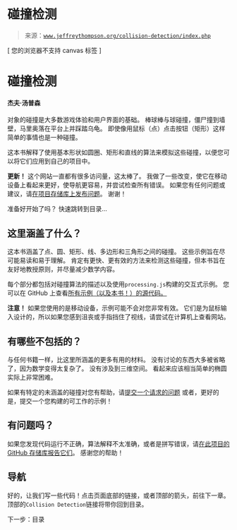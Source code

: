 <!--yml

category: 未分类

date: 2024-05-27 14:59:56

-->

# 碰撞检测

> 来源：[`www.jeffreythompson.org/collision-detection/index.php`](https://www.jeffreythompson.org/collision-detection/index.php)

<canvas id="Introduction" data-processing-sources="code/Introduction/web-export/Introduction.pde">

[ 您的浏览器不支持 canvas 标签 ]

</canvas>

# 碰撞检测

#### 杰夫·汤普森

对象的碰撞是大多数游戏体验和用户界面的基础。 棒球棒与球碰撞，僵尸撞到墙壁，马里奥落在平台上并踩踏乌龟。 即使像用鼠标（点）点击按钮（矩形）这样简单的事情也是一种碰撞。

这本书解释了使用基本形状如圆圈、矩形和直线的算法来模拟这些碰撞，以便您可以将它们应用到自己的项目中。

**更新！** 这个网站一直都有很多访问量，这太棒了。 我做了一些改变，使它在移动设备上看起来更好，使导航更容易，并尝试检查所有错误。 如果您有任何问题或建议，请[在项目存储库上发布问题](https://github.com/jeffThompson/CollisionDetection/issues)。 谢谢！

准备好开始了吗？ 快速跳转到目录...

## 这里涵盖了什么？

这本书涵盖了点、圆、矩形、线、多边形和三角形之间的碰撞。 这些示例旨在尽可能易读和易于理解。 肯定有更快、更有效的方法来检测这些碰撞，但本书旨在友好地教授原则，并尽量减少数学内容。

每个部分都包括对碰撞算法的描述以及使用`processing.js`构建的交互式示例。 您可以在 GitHub 上查看[所有示例（以及本书！）的源代码。](https://github.com/jeffThompson/CollisionDetection)

**注意！** 如果您使用的是移动设备，示例可能不会对您非常有效。 它们是为鼠标输入设计的，所以如果您感到沮丧或手指挡住了视线，请尝试在计算机上查看网站。

## 有哪些不包括的？

与任何书籍一样，比这里所涵盖的更多有用的材料。 没有讨论的东西大多被省略了，因为数学变得太复杂了。 没有涉及到三维空间。 看起来应该相当简单的椭圆实际上非常困难。

如果有特定的未涵盖的碰撞对您有帮助，请[提交一个请求的问题](https://github.com/jeffThompson/CollisionDetection/issues) 或者，更好的是，提交一个您构建的可工作的示例！

## 有问题吗？

如果您发现代码运行不正确，算法解释不太准确，或者是拼写错误，请[在此项目的 GitHub 存储库报告它们](https://github.com/jeffThompson/CollisionDetection/issues)。 感谢您的帮助！

## 导航

好的，让我们写一些代码！点击页面底部的链接，或者顶部的箭头，前往下一章。顶部的`Collision Detection`链接将带你回到目录。

下一步：目录
